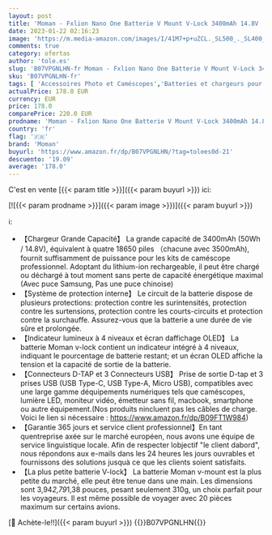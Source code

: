 ```yaml
---
layout: post
title: 'Moman - Fxlion Nano One Batterie V Mount V-Lock 3400mAh 14.8V  50wh   D-Tap USB C/A/Micro  310g pour DSLR Caméra Caméscopes Vidéo Lumières Moniteurs  pour Sony Canon Nikon Panasonic blackmagic bmpcc'
date: 2023-01-22 02:16:23
image: 'https://m.media-amazon.com/images/I/41M7+p+uZCL._SL500_._SL400_.jpg'
comments: true
category: ofertas
author: 'tole.es'
slug: 'B07VPGNLHN-fr Moman - Fxlion Nano One Batterie V Mount V-Lock 3400mAh...'
sku: 'B07VPGNLHN-fr'
tags: [ 'Accessoires Photo et Caméscopes','Batteries et chargeurs pour appareils photo et camécopes','Batteries pour appareils photo et camécopes','Batteries pour caméscopes','High-Tech','Photo et caméscopes','moman','🇫🇷', ]
actualPrice: 178.0 EUR
currency: EUR
price: 178.0
comparePrice: 220.0 EUR
prodname: 'Moman - Fxlion Nano One Batterie V Mount V-Lock 3400mAh 14.8V  50wh   D-Tap USB C/A/Micro  310g pour DSLR Caméra Caméscopes Vidéo Lumières Moniteurs  pour Sony Canon Nikon Panasonic blackmagic bmpcc'
country: 'fr'
flag: '🇫🇷'
brand: 'Moman'
buyurl: 'https://www.amazon.fr/dp/B07VPGNLHN/?tag=tolees0d-21'
descuento: '19.09'
average: '178.0'
---
```


C'est en vente [{{< param title >}}]({{< param buyurl >}}) ici:

[![{{< param prodname >}}]({{< param image >}})]({{< param buyurl >}})

ℹ️:

- 【Chargeur Grande Capacité】 La grande capacité de 3400mAh (50Wh / 14.8V), équivalent à quatre 18650 piles （chacune avec 3500mAh), fournit suffisamment de puissance pour les kits de caméscope professionnel. Adoptant du lithium-ion rechargeable, il peut être chargé ou déchargé à tout moment sans perte de capacité énergétique maximal (Avec puce Samsung, Pas une puce chinoise)
- 【Système de protection interne】 Le circuit de la batterie dispose de plusieurs protections: protection contre les surintensités, protection contre les surtensions, protection contre les courts-circuits et protection contre la surchauffe. Assurez-vous que la batterie a une durée de vie sûre et prolongée.
- 【Indicateur lumineux à 4 niveaux et écran daffichage OLED】 La batterie Moman v-lock contient un indicateur intégré à 4 niveaux, indiquant le pourcentage de batterie restant; et un écran OLED affiche la tension et la capacité de sortie de la batterie.
- 【Connecteurs D-TAP et 3 Connecteurs USB】 Prise de sortie D-tap et 3 prises USB (USB Type-C, USB Type-A, Micro USB), compatibles avec une large gamme déquipements numériques tels que caméscopes, lumière LED, moniteur vidéo, émetteur sans fil, macbook, smartphone ou autre équipement.(Nos produits nincluent pas les câbles de charge. Voici le lien si nécessaire : https://www.amazon.fr/dp/B09FT1W984)
- 【Garantie 365 jours et service client professionnel】En tant quentreprise axée sur le marché européen, nous avons une équipe de service linguistique locale. Afin de respecter lobjectif "le client dabord", nous répondons aux e-mails dans les 24 heures les jours ouvrables et fournissons des solutions jusquà ce que les clients soient satisfaits.
- 【La plus petite batterie V-lock】 La batterie Moman v-mount est la plus petite du marché, elle peut être tenue dans une main. Les dimensions sont 3,94*2,79*1,38 pouces, pesant seulement 310g, un choix parfait pour les voyageurs. Il est même possible de voyager avec 20 pièces maximum sur certains avions.

[🛒 Achète-le!!]({{< param buyurl >}})
{{<world>}}B07VPGNLHN{{</world>}}
